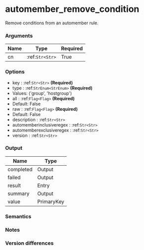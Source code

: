 [//]: # (THE CONTENT BELOW IS GENERATED. DO NOT EDIT.)
# automember_remove_condition

Remove conditions from an automember rule.


### Arguments
|Name|Type|Required
|-|-|-
|cn|:ref:`Str<Str>`|True

### Options
* key : :ref:`Str<Str>` **(Required)**
* type : :ref:`StrEnum<StrEnum>` **(Required)**
 * Values: ('group', 'hostgroup')
* all : :ref:`Flag<Flag>` **(Required)**
 * Default: False
* raw : :ref:`Flag<Flag>` **(Required)**
 * Default: False
* description : :ref:`Str<Str>`
* automemberinclusiveregex : :ref:`Str<Str>`
* automemberexclusiveregex : :ref:`Str<Str>`
* version : :ref:`Str<Str>`

### Output
|Name|Type
|-|-
|completed|Output
|failed|Output
|result|Entry
|summary|Output
|value|PrimaryKey

[//]: # (ADD YOUR NOTES BELOW. THESE WILL BE PICKED EVERY TIME THE DOCS ARE REGENERATED. //end)
### Semantics

### Notes

### Version differences